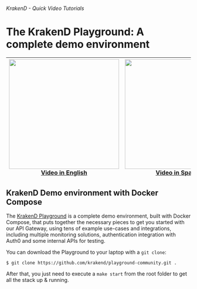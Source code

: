 ###### KrakenD - Quick Video Tutorials

# The KrakenD Playground: A complete demo environment

<div align="center">

| <a href="https://youtu.be/Su2p8Ry9_hI"><img src="https://i.ytimg.com/vi/Su2p8Ry9_hI/maxresdefault.jpg" width="300" heigth="300"></a><br>[Video in English](https://youtu.be/Su2p8Ry9_hI) | <a href="https://youtu.be/059uOuCfcww"><img src="https://i.ytimg.com/vi/059uOuCfcww/maxresdefault.jpg" width="300" heigth="300"></a><br>[Video in Spanish](https://youtu.be/059uOuCfcww) |
|---|---|

</div>

## KrakenD Demo environment with Docker Compose

The [KrakenD Playground](https://github.com/krakend/playground-community) is a complete demo environment, built with Docker Compose, that puts together the necessary pieces to get you started with our API Gateway, using tens of example use-cases and integrations, including multiple monitoring solutions, authentication integration with Auth0 and some internal APIs for testing.

You can download the Playground to your laptop with a `git clone`:

```shell
$ git clone https://github.com/krakend/playground-community.git .
```

After that, you just need to execute a `make start` from the root folder to get all the stack up & running.
